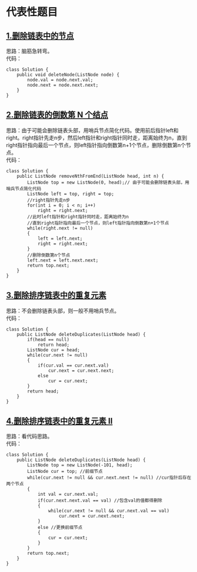 # 代表性题目

## [1.删除链表中的节点](https://leetcode.cn/problems/delete-node-in-a-linked-list/description/)
思路：脑筋急转弯。    
代码：
```
class Solution {
    public void deleteNode(ListNode node) {
        node.val = node.next.val;
        node.next = node.next.next;
    }
}
```

## [2.删除链表的倒数第 N 个结点](https://leetcode.cn/problems/remove-nth-node-from-end-of-list/description/)
思路：由于可能会删除链表头部，用哨兵节点简化代码。使用前后指针left和right。right指针先走n步，然后left指针和right指针同时走，距离始终为n，直到right指针指向最后一个节点，则left指针指向倒数第n+1个节点，删除倒数第n个节点。      
代码：
```
class Solution {
    public ListNode removeNthFromEnd(ListNode head, int n) {
        ListNode top = new ListNode(0, head);// 由于可能会删除链表头部，用哨兵节点简化代码
        ListNode left = top, right = top;
        //right指针先走n步
        for(int i = 0; i < n; i++)
            right = right.next;
        //此时left指针和right指针同时走，距离始终为n
        //直到right指针指向最后一个节点，则left指针指向倒数第n+1个节点
        while(right.next != null)
        {
            left = left.next;
            right = right.next;
        }
        //删除倒数第n个节点
        left.next = left.next.next;
        return top.next;
    }
}
```

## [3.删除排序链表中的重复元素](https://leetcode.cn/problems/remove-duplicates-from-sorted-list/description/)
思路：不会删除链表头部，则一般不用哨兵节点。    
代码：
```
class Solution {
    public ListNode deleteDuplicates(ListNode head) {
        if(head == null)
            return head;
        ListNode cur = head;
        while(cur.next != null)
        {
            if(cur.val == cur.next.val)
                cur.next = cur.next.next;
            else
                cur = cur.next;
        }
        return head;
    }
}
```

## [4.删除排序链表中的重复元素 II](https://leetcode.cn/problems/remove-duplicates-from-sorted-list-ii/description/)
思路：看代码思路。    
代码：
```
class Solution {
    public ListNode deleteDuplicates(ListNode head) {
        ListNode top = new ListNode(-101, head);
        ListNode cur = top; //前缀节点
        while(cur.next != null && cur.next.next != null) //cur指针后存在两个节点
        {
            int val = cur.next.val;
            if(cur.next.next.val == val) //包含val的值都得删除
            {
                while(cur.next != null && cur.next.val == val)
                    cur.next = cur.next.next;
            }
            else //更换前缀节点
            {
                cur = cur.next;
            }
        }
        return top.next;
    }
}
```
